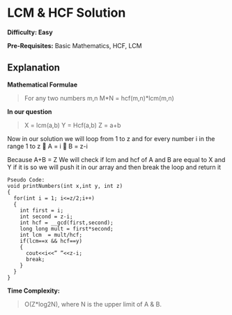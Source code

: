 # LCM & HCF Solution


**Difficulty: Easy**

**Pre-Requisites:** Basic Mathematics, HCF, LCM

## Explanation
 
**Mathematical Formulae** 

> For any two numbers  m,n
>  M*N = hcf(m,n)*lcm(m,n)

**In our question** 

> X = lcm(a,b) 
> Y = Hcf(a,b) 
> Z = a+b

Now in our solution we will loop  from 1 to z and for every number i in the range 1 to z 
	A = i
	B = z-i

Because A+B  = Z
We will check if lcm and hcf of A and B are equal to X and Y if it is so we will push it in our array and then break the loop and return it 

```
Pseudo Code:
void printNumbers(int x,int y, int z)
{
  for(int i = 1; i<=z/2;i++)
  {
    int first = i;
    int second = z-i;
    int hcf = __gcd(first,second);
    long long mult = first*second;
    int lcm  = mult/hcf;
    if(lcm==x && hcf==y)
    {
      cout<<i<<” ”<<z-i;
      break;
    }
  }
}
```
**Time Complexity:**

> O(Z*log2N), where N is the upper limit of A & B.
